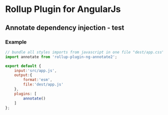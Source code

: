 # Rollup Plugin for AngularJs 
## Annotate dependency injection - test
### Example
```js
// bundle all styles imports from javascript in one file "dest/app.css"
import annotate from 'rollup-plugin-ng-annotate2';

export default {
    input:'src/app.js',
    output:{
        format:'esm',
        file:'dest/app.js'
    },
    plugins: [
        annotate()
    ]
}; 
